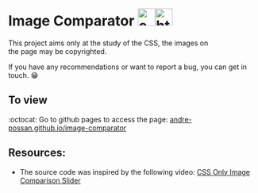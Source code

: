 #  Image Comparator <img aling="center" alt="css" height="35" width="35" src="https://cdn.jsdelivr.net/gh/devicons/devicon/icons/css3/css3-plain.svg"><img aling="center" alt="html" height="35" width="35" src="https://cdn.jsdelivr.net/gh/devicons/devicon/icons/html5/html5-plain.svg">

This project aims only at the study of the CSS, the images on the page may be copyrighted.

If you have any recommendations or want to report a bug, you can get in touch.  :grin:

## To view

:octocat: Go to github pages to access the page: <a href="https://andre-possan.github.io/image-comparator" target="_blank">andre-possan.github.io/image-comparator</a>

## Resources:

-  The source code was inspired by the following video: <a href="https://www.youtube.com/watch?v=s1EwjTEnbOY" target="_blank">CSS Only Image Comparison Slider</a>
